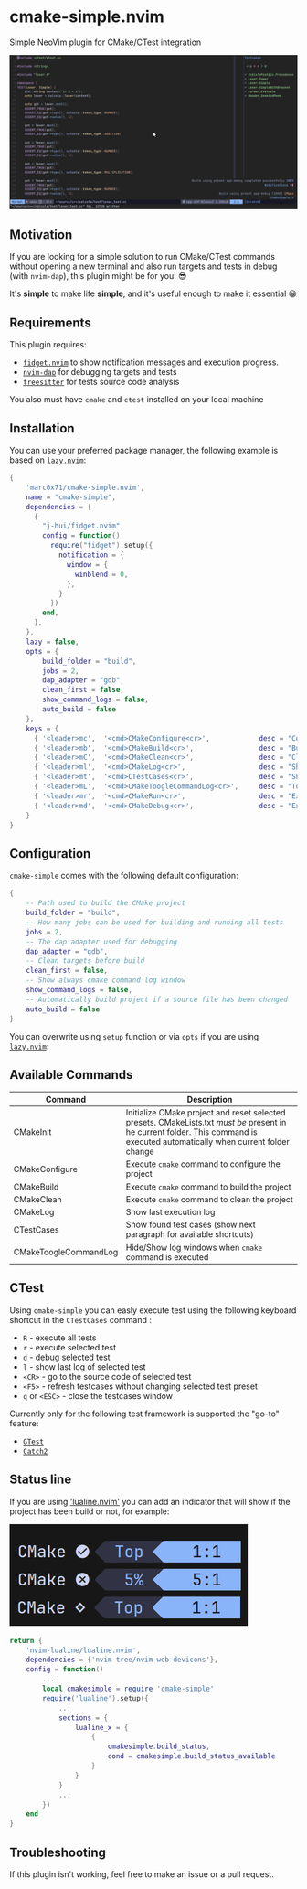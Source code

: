 # cmake-simple.nvim
Simple NeoVim plugin for CMake/CTest integration

![Screenshot](https://github.com/marc0x71/cmake-simple.nvim/blob/main/images/cmake-simple-screenshot.png?raw=true)


## Motivation
If you are looking for a simple solution to run CMake/CTest commands without opening a new terminal and also run targets and tests in debug (with `nvim-dap`), this plugin might be for you! 😎

It's **simple** to make life **simple**, and it's useful enough to make it essential 😀

## Requirements

This plugin requires:

- [`fidget.nvim`](https://github.com/j-hui/fidget.nvim) to show notification messages and execution progress.
- [`nvim-dap`](https://github.com/mfussenegger/nvim-dap) for debugging targets and tests
- [`treesitter`](https://github.com/nvim-treesitter/nvim-treesitter) for tests source code analysis

You also must have `cmake` and `ctest` installed on your local machine

## Installation

You can use your preferred package manager, the following example is based on [`lazy.nvim`](https://github.com/folke/lazy.nvim):

```lua
{
    'marc0x71/cmake-simple.nvim',
    name = "cmake-simple",
    dependencies = {
      {
        "j-hui/fidget.nvim",
        config = function()
          require("fidget").setup({
            notification = {
              window = {
                winblend = 0,
              },
            }
          })
        end,
      },
    },
    lazy = false,
    opts = {
        build_folder = "build", 
        jobs = 2, 
        dap_adapter = "gdb",
        clean_first = false,
        show_command_logs = false,
        auto_build = false
    },
    keys = {
      { '<leader>mc',  '<cmd>CMakeConfigure<cr>',            desc = "Configure project" },
      { '<leader>mb',  '<cmd>CMakeBuild<cr>',                desc = "Build project" },
      { '<leader>mC',  '<cmd>CMakeClean<cr>',                desc = "Clean project" },
      { '<leader>ml',  '<cmd>CMakeLog<cr>',                  desc = "Show last log" },
      { '<leader>mt',  '<cmd>CTestCases<cr>',                desc = "Show tests" },
      { '<leader>mL',  '<cmd>CMakeToogleCommandLog<cr>',     desc = "Toogle command log window" }
      { '<leader>mr',  '<cmd>CMakeRun<cr>',                  desc = "Execute target"},
      { '<leader>md',  '<cmd>CMakeDebug<cr>',                desc = "Execute target in debug"}
    }
}
```

## Configuration

`cmake-simple` comes with the following default configuration:

```lua
{
    -- Path used to build the CMake project
    build_folder = "build", 
    -- How many jobs can be used for building and running all tests
    jobs = 2, 
    -- The dap adapter used for debugging
    dap_adapter = "gdb",
    -- Clean targets before build
    clean_first = false,
    -- Show always cmake command log window
    show_command_logs = false,
    -- Automatically build project if a source file has been changed
    auto_build = false
}
```

You can overwrite using `setup` function or via `opts` if you are using [`lazy.nvim`](https://github.com/folke/lazy.nvim):

## Available Commands

|Command|Description|
|-|-|
|CMakeInit|Initialize CMake project and reset selected presets. CMakeLists.txt *must be* present in he current folder. This command is executed automatically when current folder change|
|CMakeConfigure|Execute `cmake` command to configure the project|
|CMakeBuild|Execute `cmake` command to build the project|
|CMakeClean|Execute `cmake` command to clean the project|
|CMakeLog|Show last execution log|
|CTestCases|Show found test cases (show next paragraph for available shortcuts)|
|CMakeToogleCommandLog|Hide/Show log windows when `cmake` command is executed |

## CTest

Using `cmake-simple` you can easly execute test using the following keyboard shortcut in the `CTestCases` command :

- `R` - execute all tests
- `r` - execute selected test
- `d` - debug selected test
- `l` - show last log of selected test
- `<CR>` - go to the source code of selected test
- `<F5>` - refresh testcases without changing selected test preset
- `q` or `<ESC>` - close the testcases window

Currently only for the following test framework is supported the "go-to" feature:

- [`GTest`](https://github.com/google/googletest)
- [`Catch2`](https://github.com/catchorg/Catch2)

## Status line

If you are using ['lualine.nvim'](https://github.com/nvim-lualine/lualine.nvim) you can add an indicator 
that will show if the project has been build or not, for example:

![Status line example](https://github.com/marc0x71/cmake-simple.nvim/blob/main/images/statusbar.png?raw=true)

```lua
return {
    'nvim-lualine/lualine.nvim',
    dependencies = {'nvim-tree/nvim-web-devicons'},
    config = function()
        ...
        local cmakesimple = require 'cmake-simple'
        require('lualine').setup({
            ...
            sections = {
                lualine_x = {
                    {
                        cmakesimple.build_status,
                        cond = cmakesimple.build_status_available
                    }
                }
            }
            ...
        })
    end
}
```

## Troubleshooting

If this plugin isn't working, feel free to make an issue or a pull request.

